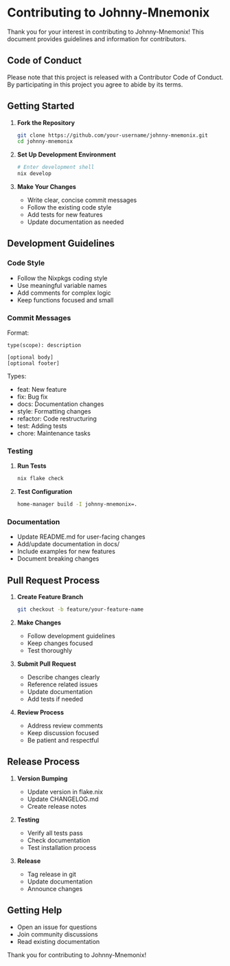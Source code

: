 # Contributing to Johnny-Mnemonix

Thank you for your interest in contributing to Johnny-Mnemonix! This document provides guidelines and information for contributors.

## Code of Conduct

Please note that this project is released with a Contributor Code of Conduct. By participating in this project you agree to abide by its terms.

## Getting Started

1. **Fork the Repository**
   ```bash
   git clone https://github.com/your-username/johnny-mnemonix.git
   cd johnny-mnemonix
   ```

2. **Set Up Development Environment**
   ```bash
   # Enter development shell
   nix develop
   ```

3. **Make Your Changes**
   - Write clear, concise commit messages
   - Follow the existing code style
   - Add tests for new features
   - Update documentation as needed

## Development Guidelines

### Code Style

- Follow the Nixpkgs coding style
- Use meaningful variable names
- Add comments for complex logic
- Keep functions focused and small

### Commit Messages

Format:
```
type(scope): description

[optional body]
[optional footer]
```

Types:
- feat: New feature
- fix: Bug fix
- docs: Documentation changes
- style: Formatting changes
- refactor: Code restructuring
- test: Adding tests
- chore: Maintenance tasks

### Testing

1. **Run Tests**
   ```bash
   nix flake check
   ```

2. **Test Configuration**
   ```bash
   home-manager build -I johnny-mnemonix=.
   ```

### Documentation

- Update README.md for user-facing changes
- Add/update documentation in docs/
- Include examples for new features
- Document breaking changes

## Pull Request Process

1. **Create Feature Branch**
   ```bash
   git checkout -b feature/your-feature-name
   ```

2. **Make Changes**
   - Follow development guidelines
   - Keep changes focused
   - Test thoroughly

3. **Submit Pull Request**
   - Describe changes clearly
   - Reference related issues
   - Update documentation
   - Add tests if needed

4. **Review Process**
   - Address review comments
   - Keep discussion focused
   - Be patient and respectful

## Release Process

1. **Version Bumping**
   - Update version in flake.nix
   - Update CHANGELOG.md
   - Create release notes

2. **Testing**
   - Verify all tests pass
   - Check documentation
   - Test installation process

3. **Release**
   - Tag release in git
   - Update documentation
   - Announce changes

## Getting Help

- Open an issue for questions
- Join community discussions
- Read existing documentation

Thank you for contributing to Johnny-Mnemonix! 